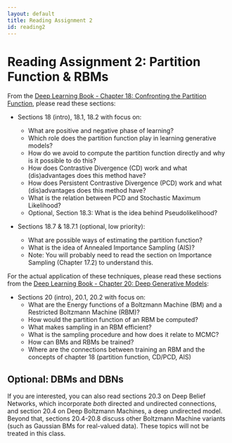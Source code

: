```yaml
---
layout: default
title: Reading Assignment 2
id: reading2
---
```



# Reading Assignment 2: Partition Function & RBMs

From the [Deep Learning Book - Chapter 18: Confronting the Partition Function](http://www.deeplearningbook.org/contents/partition.html), please read these sections:

* Sections 18 (intro), 18.1, 18.2 with focus on:
  * What are positive and negative phase of learning?
  * Which role does the partition function play in learning generative models?
  * How do we avoid to compute the partition function directly and why is it possible to do this?
  * How does Contrastive Divergence (CD) work and what (dis)advantages does this method have?
  * How does Persistent Contrastive Divergence (PCD) work and what (dis)advantages does this method have?
  * What is the relation between PCD and Stochastic Maximum Likelihood?
  * Optional, Section 18.3: What is the idea behind Pseudolikelihood?

* Sections 18.7 & 18.7.1 (optional, low priority):
  * What are possible ways of estimating the partition function?
  * What is the idea of Annealed Importance Sampling (AIS)?
  * Note: You will probably need to read the section on Importance
  Sampling (Chapter 17.2) to understand this.

For the actual application of these techniques, please read these sections from the [Deep Learning Book - Chapter 20: Deep Generative Models](http://www.deeplearningbook.org/contents/generative_models.html):

* Sections 20 (intro), 20.1, 20.2 with focus on:
  * What are the Energy functions of a Boltzmann Machine (BM) and a Restricted Boltzmann Machine (RBM)?
  * How would the partition function of an RBM be computed?
  * What makes sampling in an RBM efficient?
  * What is the sampling procedure and how does it relate to MCMC?
  * How can BMs and RBMs be trained?
  * Where are the connections between training an RBM and the concepts of chapter 18 (partition function, CD/PCD, AIS)

## Optional: DBMs and DBNs

If you are interested, you can also read sections 20.3 on Deep Belief Networks,
which incorporate _both_ directed and undirected connections, and section 20.4
on Deep Boltzmann Machines, a deep undirected model. Beyond that, sections 20.4-20.8
discuss other Boltzmann Machine variants (such as Gaussian BMs for real-valued data).
These topics will not be treated in this class.
